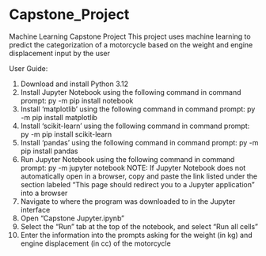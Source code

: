 # Capstone_Project
Machine Learning Capstone Project
This project uses machine learning to predict the categorization of a motorcycle based on the weight and engine displacement input by the user

User Guide:
1.	Download and install Python 3.12
2.	Install Jupyter Notebook using the following command in command prompt: py -m pip install notebook
3.  Install ‘matplotlib’ using the following command in command prompt:     py -m pip install matplotlib
6.	Install ‘scikit-learn’ using the following command in command prompt:   py -m pip install scikit-learn
7.	Install ‘pandas’ using the following command in command prompt:         py -m pip install pandas
8.	Run Jupyter Notebook using the following command in command prompt:     py -m jupyter notebook
    NOTE: If Jupyter Notebook does not automatically open in a browser, copy and paste the link listed under the section labeled “This page should redirect you to a      Jupyter application” into a browser
9.	Navigate to where the program was downloaded to in the Jupyter interface
10.	Open “Capstone Jupyter.ipynb”
11.	Select the “Run” tab at the top of the notebook, and select “Run all cells”
12.	Enter the information into the prompts asking for the weight (in kg) and engine displacement (in cc) of the motorcycle
